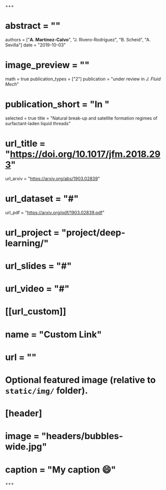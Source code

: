 +++
# abstract = ""
authors = ["**A. Martínez-Calvo**", "J. Rivero-Rodríguez", "B. Scheid", "A. Sevilla"]
date = "2019-10-03"
# image_preview = ""
math = true
publication_types = ["2"]
publication = "under review in _J. Fluid Mech_"
# publication_short = "In "
selected = true
title = "Natural break-up and satellite formation regimes of surfactant-laden liquid threads"
# url_title = "https://doi.org/10.1017/jfm.2018.293"
url_arxiv = "https://arxiv.org/abs/1903.02839"
# url_dataset = "#"
url_pdf = "https://arxiv.org/pdf/1903.02839.pdf"
# url_project = "project/deep-learning/"
# url_slides = "#"
# url_video = "#"

# [[url_custom]]
 # name = "Custom Link"
 # url = ""

# Optional featured image (relative to `static/img/` folder).
# [header]
# image = "headers/bubbles-wide.jpg"
# caption = "My caption :smile:"

+++
